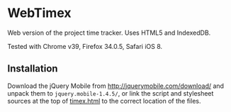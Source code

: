 WebTimex
========

Web version of the project time tracker. Uses HTML5 and IndexedDB.

Tested with Chrome v39, Firefox 34.0.5, Safari iOS 8.

Installation
------------

Download the jQuery Mobile from http://jquerymobile.com/download/ and unpack them to `jquery.mobile-1.4.5/`, 
or link the script and stylesheet sources at the top of [timex.html](timex.html) to the correct location of the files.

